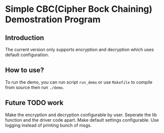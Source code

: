 # Simple CBC(Cipher Bock Chaining) Demostration Program

## Introduction
The current version only supports encryption and decryption which uses default configuration.

## How to use?
To run the demo, you can run script `run_demo` or use `Makefile` to compile from source then run `./demo`.

## Future TODO work
Make the encryption and decryption configurable by user.
Seperate the lib function and the driver code apart.
Make default settings configurable.
Use logging instead of printing bunch of msgs.
